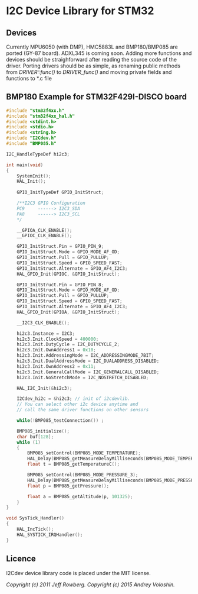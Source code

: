 # I2C Device Library for STM32

## Devices
Currently MPU6050 (with DMP), HMC5883L and BMP180/BMP085 are ported (GY-87 board). ADXL345 is coming soon.
Adding more functions and devices should be straighforward after reading the source code of the driver.
Porting drivers should be as simple, as renaming public methods from *DRIVER::func()* to *DRIVER_func()* and moving private fields and functions to *.c file

## BMP180 Example for STM32F429I-DISCO board
```C
#include "stm32f4xx.h"
#include "stm32f4xx_hal.h"
#include <stdint.h>
#include <stdio.h>
#include <string.h>
#include "I2Cdev.h"
#include "BMP085.h"

I2C_HandleTypeDef hi2c3;

int main(void)
{
    SystemInit();
    HAL_Init();
    
    GPIO_InitTypeDef GPIO_InitStruct;

    /**I2C3 GPIO Configuration
    PC9     ------> I2C3_SDA
    PA8     ------> I2C3_SCL
    */

    __GPIOA_CLK_ENABLE();
    __GPIOC_CLK_ENABLE();

    GPIO_InitStruct.Pin = GPIO_PIN_9;
    GPIO_InitStruct.Mode = GPIO_MODE_AF_OD;
    GPIO_InitStruct.Pull = GPIO_PULLUP;
    GPIO_InitStruct.Speed = GPIO_SPEED_FAST;
    GPIO_InitStruct.Alternate = GPIO_AF4_I2C3;
    HAL_GPIO_Init(GPIOC, &GPIO_InitStruct);

    GPIO_InitStruct.Pin = GPIO_PIN_8;
    GPIO_InitStruct.Mode = GPIO_MODE_AF_OD;
    GPIO_InitStruct.Pull = GPIO_PULLUP;
    GPIO_InitStruct.Speed = GPIO_SPEED_FAST;
    GPIO_InitStruct.Alternate = GPIO_AF4_I2C3;
    HAL_GPIO_Init(GPIOA, &GPIO_InitStruct);

    __I2C3_CLK_ENABLE();

    hi2c3.Instance = I2C3;
    hi2c3.Init.ClockSpeed = 400000;
    hi2c3.Init.DutyCycle = I2C_DUTYCYCLE_2;
    hi2c3.Init.OwnAddress1 = 0x10;
    hi2c3.Init.AddressingMode = I2C_ADDRESSINGMODE_7BIT;
    hi2c3.Init.DualAddressMode = I2C_DUALADDRESS_DISABLED;
    hi2c3.Init.OwnAddress2 = 0x11;
    hi2c3.Init.GeneralCallMode = I2C_GENERALCALL_DISABLED;
    hi2c3.Init.NoStretchMode = I2C_NOSTRETCH_DISABLED;

    HAL_I2C_Init(&hi2c3);

    I2Cdev_hi2c = &hi2c3; // init of i2cdevlib.  
    // You can select other i2c device anytime and 
    // call the same driver functions on other sensors

    while(!BMP085_testConnection()) ;

    BMP085_initialize();
    char buf[128];
    while (1)
    {
        BMP085_setControl(BMP085_MODE_TEMPERATURE);
        HAL_Delay(BMP085_getMeasureDelayMilliseconds(BMP085_MODE_TEMPERATURE));
        float t = BMP085_getTemperatureC();

        BMP085_setControl(BMP085_MODE_PRESSURE_3);
        HAL_Delay(BMP085_getMeasureDelayMilliseconds(BMP085_MODE_PRESSURE_3));
        float p = BMP085_getPressure();

        float a = BMP085_getAltitude(p, 101325);
    }
}

void SysTick_Handler()
{
    HAL_IncTick();
    HAL_SYSTICK_IRQHandler();
}
```

## Licence
I2Cdev device library code is placed under the MIT license.

_Copyright (c) 2011 Jeff Rowberg. Copyright (c) 2015 Andrey Voloshin._
